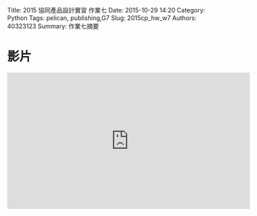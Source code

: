 Title: 2015 協同產品設計實習 作業七
Date: 2015-10-29 14:20
Category: Python
Tags: pelican, publishing,G7
Slug: 2015cp_hw_w7
Authors: 40323123
Summary: 作業七摘要


影片
============


<iframe width="560" height="315" src="https://www.youtube.com/embed/Otl0EKJ9oYw" frameborder="0" allowfullscreen></iframe>